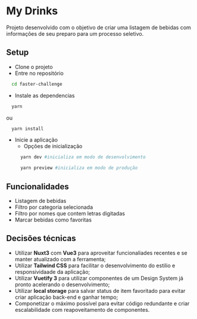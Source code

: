 # My Drinks

Projeto desenvolvido com o objetivo de criar uma listagem de bebidas com informações de seu preparo para um processo seletivo.

## Setup

- Clone o projeto
- Entre no repositório

```bash
  cd faster-challenge
```

- Instale as dependencias

```bash
  yarn
```

ou

```bash
  yarn install
```

- Inicie a aplicação
  - Opções de inicialização
  ```bash
    yarn dev #inicializa em modo de desenvolvimento
  ```
  ```bash
    yarn preview #inicializa em modo de produção
  ```

## Funcionalidades

- Listagem de bebidas
- Filtro por categoria selecionada
- Filtro por nomes que contem letras digitadas
- Marcar bebidas como favoritas

## Decisões técnicas

- Utilizar **Nuxt3** com **Vue3** para aproveitar funcionaliades recentes e se manter atualizado com a ferramenta;
- Utilizar **Tailwind CSS** para facilitar o desenvolvimento do estilio e responsividaade da aplicação;
- Utilizar **Vuetify 3** para utilizar componentes de um Design System já pronto acelerando o desenvolvimento;
- Utilizar **local storage** para salvar status de item favoritado para evitar criar aplicação back-end e ganhar tempo;
- Componetizar o máximo possível para evitar código redundante e criar escalabilidade com reapoveitamento de componentes.
